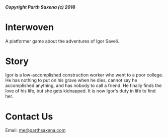 ##### Copyright Parth Saxena (c) 2016

# Interwoven
A platformer game about the adventures of Igor Saveli.

# Story
Igor is a low-accomplished construction worker who went to a poor college. He has nothing to put on his grave when he dies, cannot say he accomplished anything, and has nobody to call a friend. He finally finds the love of his life, but she gets kidnapped. It is now Igor's duty in life to find her. 

# Contact Us
Email: me@parthsaxena.com

